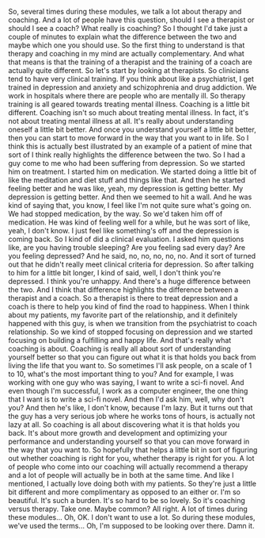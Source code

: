  So, several times during these modules, we talk a lot about therapy and coaching. And a lot of people have this question, should I see a therapist or should I see a coach? What really is coaching? So I thought I'd take just a couple of minutes to explain what the difference between the two and maybe which one you should use. So the first thing to understand is that therapy and coaching in my mind are actually complementary. And what that means is that the training of a therapist and the training of a coach are actually quite different. So let's start by looking at therapists. So clinicians tend to have very clinical training. If you think about like a psychiatrist, I get trained in depression and anxiety and schizophrenia and drug addiction. We work in hospitals where there are people who are mentally ill. So therapy training is all geared towards treating mental illness. Coaching is a little bit different. Coaching isn't so much about treating mental illness. In fact, it's not about treating mental illness at all. It's really about understanding oneself a little bit better. And once you understand yourself a little bit better, then you can start to move forward in the way that you want to in life. So I think this is actually best illustrated by an example of a patient of mine that sort of I think really highlights the difference between the two. So I had a guy come to me who had been suffering from depression. So we started him on treatment. I started him on medication. We started doing a little bit of like the meditation and diet stuff and things like that. And then he started feeling better and he was like, yeah, my depression is getting better. My depression is getting better. And then we seemed to hit a wall. And he was kind of saying that, you know, I feel like I'm not quite sure what's going on. We had stopped medication, by the way. So we'd taken him off of medication. He was kind of feeling well for a while, but he was sort of like, yeah, I don't know. I just feel like something's off and the depression is coming back. So I kind of did a clinical evaluation. I asked him questions like, are you having trouble sleeping? Are you feeling sad every day? Are you feeling depressed? And he said, no, no, no, no, no. And it sort of turned out that he didn't really meet clinical criteria for depression. So after talking to him for a little bit longer, I kind of said, well, I don't think you're depressed. I think you're unhappy. And there's a huge difference between the two. And I think that difference highlights the difference between a therapist and a coach. So a therapist is there to treat depression and a coach is there to help you kind of find the road to happiness. When I think about my patients, my favorite part of the relationship, and it definitely happened with this guy, is when we transition from the psychiatrist to coach relationship. So we kind of stopped focusing on depression and we started focusing on building a fulfilling and happy life. And that's really what coaching is about. Coaching is really all about sort of understanding yourself better so that you can figure out what it is that holds you back from living the life that you want to. So sometimes I'll ask people, on a scale of 1 to 10, what's the most important thing to you? And for example, I was working with one guy who was saying, I want to write a sci-fi novel. And even though I'm successful, I work as a computer engineer, the one thing that I want is to write a sci-fi novel. And then I'd ask him, well, why don't you? And then he's like, I don't know, because I'm lazy. But it turns out that the guy has a very serious job where he works tons of hours, is actually not lazy at all. So coaching is all about discovering what it is that holds you back. It's about more growth and development and optimizing your performance and understanding yourself so that you can move forward in the way that you want to. So hopefully that helps a little bit in sort of figuring out whether coaching is right for you, whether therapy is right for you. A lot of people who come into our coaching will actually recommend a therapy and a lot of people will actually be in both at the same time. And like I mentioned, I actually love doing both with my patients. So they're just a little bit different and more complimentary as opposed to an either or. I'm so beautiful. It's such a burden. It's so hard to be so lovely. So it's coaching versus therapy. Take one. Maybe common? All right. A lot of times during these modules... Oh, OK. I don't want to use a lot. So during these modules, we've used the terms... Oh, I'm supposed to be looking over there. Damn it.